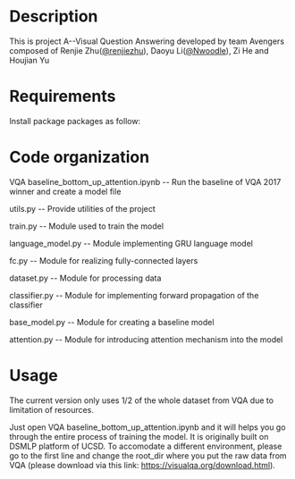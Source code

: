 Description
===========

This is project A--Visual Question Answering developed by team Avengers composed of Renjie Zhu([@renjiezhu](https://github.com/renjiezhu)), Daoyu Li([@Nwoodle](https://github.com/Nwoodle)), Zi He and Houjian Yu

Requirements
============

Install package packages as follow:


Code organization
=================

VQA baseline_bottom_up_attention.ipynb -- Run the baseline of VQA 2017 winner and create a model file

utils.py -- Provide utilities of the project

train.py -- Module used to train the model

language_model.py -- Module implementing GRU language model

fc.py -- Module for realizing fully-connected layers

dataset.py -- Module for processing data

classifier.py -- Module for implementing forward propagation of the classifier

base_model.py -- Module for creating a baseline model

attention.py -- Module for introducing attention mechanism into the model 

Usage
=================

The current version only uses 1/2 of the whole dataset from VQA due to limitation of resources.

Just open VQA baseline_bottom_up_attention.ipynb and it will helps you go through the entire process of training the model. It is originally built on DSMLP platform of UCSD. To accomodate a different environment, please go to the first line and change the root_dir where you put the raw data from VQA (please download via this link: https://visualqa.org/download.html).
